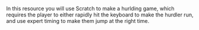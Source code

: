 In this resource you will use Scratch to make a hurlding game, which requires the player to either rapidly hit the keyboard to make the hurdler run, and use expert timing to make them jump at the right time.
